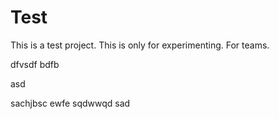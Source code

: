 
# Test
This is a test project. This is only for experimenting.
For teams.


dfvsdf bdfb

asd

sachjbsc
ewfe
sqdwwqd
sad
